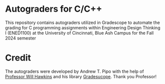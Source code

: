 # Autograders for C/C++
This repository contains autograders utilized in Gradescope to automate the grading for C programming assignments
within Engineering Design Thinking I (ENED1100) at the University of Cincinnati, Blue Ash Campus for the Fall 2024 semester

# Credit
The autograders were developed by Andrew T. Pipo with the help of [Professor Will Hawkins](https://github.com/hawkinsw)
and his library [Gradesucope](https://github.com/hawkinsw/gradesucope). Thank you Professor!
